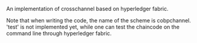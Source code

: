 An implementation of crosschannel based on hyperledger fabric.

Note that when writing the code, the name of the scheme is cobpchannel.
'test' is not implemented yet, while one can test the chaincode on the command line through hyperledger fabric.